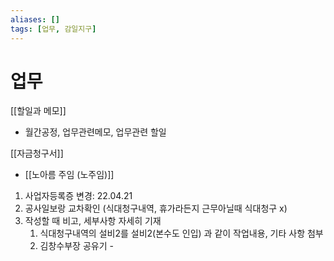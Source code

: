 ```yaml
---
aliases: []
tags: [업무, 감일지구]
---
```

# 업무

[[할일과 메모]]
 - 월간공정, 업무관련메모, 업무관련 할일

[[자금청구서]]
 - [[노아름 주임 (노주임)]]

1. 사업자등록증 변경: 22.04.21
2. 공사일보랑 교차확인 (식대청구내역, 휴가라든지 근무아닐때 식대청구 x)
3. 작성할 때 비고, 세부사항 자세히 기재
	1. 식대청구내역의 설비2를 설비2(본수도 인입) 과 같이 작업내용, 기타 사항 첨부
	2. 김창수부장 공유기 -